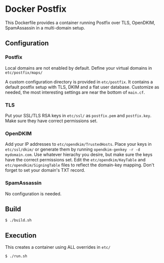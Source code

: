 # Docker Postfix

This Dockerfile provides a container running Postfix over TLS, OpenDKIM, SpamAssassin in a multi-domain setup.

## Configuration

### Postfix

Local domains are not enabled by default. Define your virtual domains in `etc/postfix/maps/`

A custom configuration directory is provided in `etc/postfix`. It contains a default postfix setup with TLS, DKIM and a flat user database. Customize as needed, the most interesting settings are near the bottom of `main.cf`.

### TLS

Put your SSL/TLS RSA keys in `etc/ssl/` as `postfix.pem` and `postfix.key`. Make sure they have correct permissions set.

### OpenDKIM

Add your IP addresses to `etc/opendkim/TrustedHosts`. Place your keys in `etc/ssl/dkim/` or generate them by running `opendkim-genkey -r -d mydomain.com`. Use whatever hierachy you desire, but make sure the keys have the correct permissions set. Edit the `etc/opendkim/KeyTable` and `etc/opendkim/SigningTable` files to reflect the domain-key mapping. Don't forget to set your domain's TXT record.

### SpamAssassin

No configuration is needed.

## Build

```
$ ./build.sh
```

## Execution

This creates a container using ALL overrides in `etc/`
```
$ ./run.sh
```
